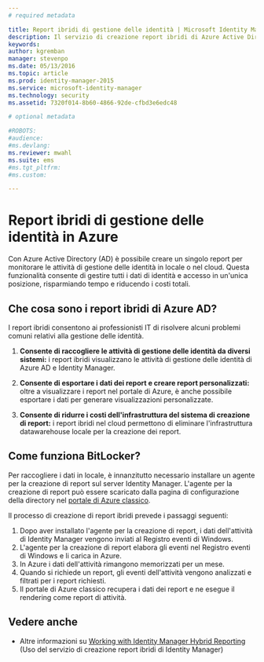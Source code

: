 ```yaml
---
# required metadata

title: Report ibridi di gestione delle identità | Microsoft Identity Manager
description: Il servizio di creazione report ibridi di Azure Active Directory consente di creare report personalizzati che includono gli eventi cloud e locali.
keywords:
author: kgremban
manager: stevenpo
ms.date: 05/13/2016
ms.topic: article
ms.prod: identity-manager-2015
ms.service: microsoft-identity-manager
ms.technology: security
ms.assetid: 7320f014-8b60-4866-92de-cfbd3e6edc48

# optional metadata

#ROBOTS:
#audience:
#ms.devlang:
ms.reviewer: mwahl
ms.suite: ems
#ms.tgt_pltfrm:
#ms.custom:

---
```


# Report ibridi di gestione delle identità in Azure
Con Azure Active Directory (AD) è possibile creare un singolo report per monitorare le attività di gestione delle identità in locale o nel cloud. Questa funzionalità consente di gestire tutti i dati di identità e accesso in un'unica posizione, risparmiando tempo e riducendo i costi totali.

## Che cosa sono i report ibridi di Azure AD?
I report ibridi consentono ai professionisti IT di risolvere alcuni problemi comuni relativi alla gestione delle identità.

1. **Consente di raccogliere le attività di gestione delle identità da diversi sistemi:** i report ibridi visualizzano le attività di gestione delle identità di Azure AD e Identity Manager.

2. **Consente di esportare i dati dei report e creare report personalizzati:** oltre a visualizzare i report nel portale di Azure, è anche possibile esportare i dati per generare visualizzazioni personalizzate.

3. **Consente di ridurre i costi dell'infrastruttura del sistema di creazione di report:** i report ibridi nel cloud permettono di eliminare l'infrastruttura datawarehouse locale per la creazione dei report.

## Come funziona BitLocker?

Per raccogliere i dati in locale, è innanzitutto necessario installare un agente per la creazione di report sul server Identity Manager. L'agente per la creazione di report può essere scaricato dalla pagina di configurazione della directory nel [portale di Azure classico](https://manage.windowsazure.com/).

Il processo di creazione di report ibridi prevede i passaggi seguenti:
1. Dopo aver installato l'agente per la creazione di report, i dati dell'attività di Identity Manager vengono inviati al Registro eventi di Windows.
2. L'agente per la creazione di report elabora gli eventi nel Registro eventi di Windows e li carica in Azure.
3. In Azure i dati dell'attività rimangono memorizzati per un mese.
4. Quando si richiede un report, gli eventi dell'attività vengono analizzati e filtrati per i report richiesti.
5. Il portale di Azure classico recupera i dati dei report e ne esegue il rendering come report di attività.

## Vedere anche
- Altre informazioni su [Working with Identity Manager Hybrid Reporting](/microsoft-identity-manager/deploy-use/working-with-identity-manager-hybrid-reporting) (Uso del servizio di creazione report ibridi di Identity Manager)


<!--HONumber=May16_HO3-->


